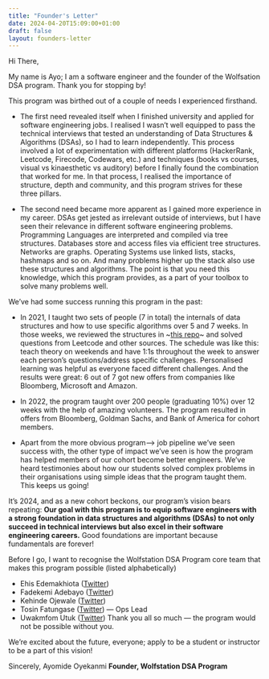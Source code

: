 ```yaml
---
title: "Founder's Letter"
date: 2024-04-20T15:09:00+01:00
draft: false
layout: founders-letter
---
```


Hi There,

My name is Ayo; I am a software engineer and the founder of the Wolfsation DSA program. Thank you for stopping by!

This program was birthed out of a couple of needs I experienced firsthand. 

* The first need revealed itself when I finished university and applied for software engineering jobs. I realised I wasn’t well equipped to pass the technical interviews that tested an understanding of Data Structures & Algorithms (DSAs), so I had to learn independently. This process involved a lot of experimentation with different platforms (HackerRank, Leetcode, Firecode, Codewars, etc.) and techniques (books vs courses, visual vs kinaesthetic vs auditory) before I finally found the combination that worked for me. In that process, I realised the importance of structure, depth and community, and this program strives for these three pillars.

* The second need became more apparent as I gained more experience in my career. DSAs get jested as irrelevant outside of interviews, but I have seen their relevance in different software engineering problems. Programming Languages are interpreted and compiled via tree structures. Databases store and access files via efficient tree structures. Networks are graphs. Operating Systems use linked lists, stacks, hashmaps and so on. And many problems higher up the stack also use these structures and algorithms. The point is that you need this knowledge, which this program provides, as a part of your toolbox to solve many problems well. 

We’ve had some success running this program in the past:

* In 2021, I taught two sets of people (7 in total) the internals of data structures and how to use specific algorithms over 5 and 7 weeks. In those weeks, we reviewed the structures in ~[this repo](https://github.com/oyekanmiayo/data-structures-all-langs)~ and solved questions from Leetcode and other sources. The schedule was like this: teach theory on weekends and have 1:1s throughout the week to answer each person’s questions/address specific challenges. Personalised learning was helpful as everyone faced different challenges. And the results were great: 6 out of 7 got new offers from companies like Bloomberg, Microsoft and Amazon.

* In 2022, the program taught over 200 people (graduating 10%) over 12 weeks with the help of amazing volunteers. The program resulted in offers from Bloomberg, Goldman Sachs, and Bank of America for cohort members.

* Apart from the more obvious program—> job pipeline we’ve seen success with, the other type of impact we’ve seen is how the program has helped members of our cohort become better engineers. We’ve heard testimonies about how our students solved complex problems in their organisations using simple ideas that the program taught them. This keeps us going!

It’s 2024, and as a new cohort beckons, our program’s vision bears repeating: **Our goal with this program is to equip software engineers with a strong foundation in data structures and algorithms (DSAs) to not only succeed in technical interviews but also excel in their software engineering careers.** Good foundations are important because fundamentals are forever!

Before I go, I want to recognise the Wolfstation DSA Program core team that makes this program possible (listed alphabetically)
* Ehis Edemakhiota ([Twitter](https://x.com/ehizman__))
* Fadekemi Adebayo ([Twitter](https://twitter.com/_fadekemi_a))
* Kehinde Ojewale ([Twitter](https://x.com/KennyOjewale))
* Tosin Fatungase ([Twitter](https://twitter.com/oluwatosinfatun)) — Ops Lead
* Uwakmfom Utuk ([Twitter](https://x.com/Utuk349))
Thank you all so much — the program would not be possible without you. 

We’re excited about the future, everyone; apply to be a student or instructor to be a part of this vision!

Sincerely,
Ayomide Oyekanmi
 **Founder, Wolfstation DSA Program**

